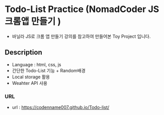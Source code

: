 # Todo-List Practice (NomadCoder JS 크롬앱 만들기 )

- 바닐라 JS로 크롬 앱 만들기 강의를 참고하여 만들어본 Toy Project 입니다. 

## Description 

- Language : html, css, js
- 간단한 Todo-List 기능 + Random배경 
- Local storage 활용
- Weahter API 사용

### URL 
- url : https://codenname007.github.io/Todo-list/
